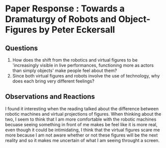 # Paper Response : Towards a Dramaturgy of Robots and Object-Figures by Peter Eckersall

## Questions
1. How does the shift from the robotics and virtual figures to be 'increasingly visible in live performances, functioning more as actors than simply objects' make people feel about them?
2. Since both virtual figures and robots involve the use of technology, why does each bring very different feelings?


## Observations and Reactions

I found it interesting when the reading talked about the difference between robotic machines and virtual projections of figures. When thinking about the two, I seem to think that I am more comfortable with the robotic machines becuase seeing something in front of me makes be feel like it is more real, even though it could be intimidating, I think that the virtual figures scare me more because I am not aware whether or not these figures will be the next reality and so it makes me uncertain of what I am seeing throught a screen.
